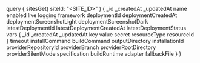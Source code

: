 query {
    sitesGet(
        siteId: "<SITE_ID>"
    ) {
        _id
        _createdAt
        _updatedAt
        name
        enabled
        live
        logging
        framework
        deploymentId
        deploymentCreatedAt
        deploymentScreenshotLight
        deploymentScreenshotDark
        latestDeploymentId
        latestDeploymentCreatedAt
        latestDeploymentStatus
        vars {
            _id
            _createdAt
            _updatedAt
            key
            value
            secret
            resourceType
            resourceId
        }
        timeout
        installCommand
        buildCommand
        outputDirectory
        installationId
        providerRepositoryId
        providerBranch
        providerRootDirectory
        providerSilentMode
        specification
        buildRuntime
        adapter
        fallbackFile
    }
}

